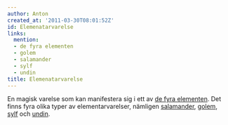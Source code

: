 ```yaml
---
author: Anton
created_at: '2011-03-30T08:01:52Z'
id: Elemenatarvarelse
links:
  mention:
  - de fyra elementen
  - golem
  - salamander
  - sylf
  - undin
title: Elemenatarvarelse
---
```


En magisk varelse som kan manifestera sig i ett av [de fyra elementen]. Det finns fyra olika typer
av elementarvarelser, nämligen [salamander], [golem], [sylf] och [undin].

  [de fyra elementen]: de_fyra_elementen
  [salamander]: salamander
  [golem]: golem
  [sylf]: sylf
  [undin]: undin
